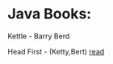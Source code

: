 # Java Books:

Kettle - Barry Berd 

Head First - (Ketty,Bert)  [read](https://github.com/krish/programming-ebooks/tree/master/Java)
